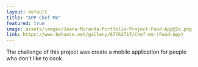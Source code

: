 ```yaml
---
layout: default
title: "APP Chef Me"
featured: true
image: assets/images/Joana-Miranda-Portfolio-Project-Food-App@2x.png
link: https://www.behance.net/gallery/67762717/Chef-me-(Food-App)
---
```


The challenge of this project was create a mobile application for people who don't like to cook.


